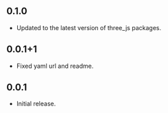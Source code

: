 ## 0.1.0

* Updated to the latest version of three_js packages.

## 0.0.1+1

* Fixed yaml url and readme.

## 0.0.1

* Initial release.
